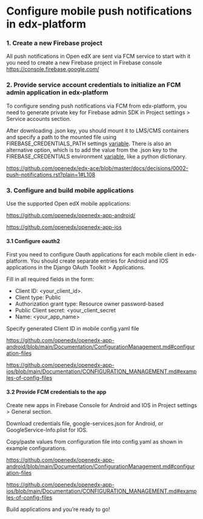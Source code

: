 # Configure mobile push notifications in edx-platform


### 1. Create a new Firebase project

All push notifications in Open edX are sent via FCM service to start with it you need to create
a new Firebase project in Firebase console https://console.firebase.google.com/

### 2. Provide service account credentials to initialize an FCM admin application in edx-platform

To configure sending push notifications via FCM from edx-platform, you need to generate private
key for Firebase admin SDK in Project settings > Service accounts section.

After downloading .json key, you should mount it to LMS/CMS containers and specify a path to
the mounted file using FIREBASE_CREDENTIALS_PATH settings
[variable](https://github.com/openedx/edx-platform/pull/34971/files#diff-f694c479e5c9b133241a799e1ddf33d5d5133bfdec91e3f7d371e094c9999e74R31). There is also an alternative option,
which is to add the value from the .json key to the FIREBASE_CREDENTIALS environment
[variable](https://github.com/openedx/edx-platform/pull/34971/files#diff-f694c479e5c9b133241a799e1ddf33d5d5133bfdec91e3f7d371e094c9999e74R34),
like a python dictionary.

https://github.com/openedx/edx-ace/blob/master/docs/decisions/0002-push-notifications.rst?plain=1#L108


### 3. Configure and build mobile applications

Use the supported Open edX  mobile applications:

https://github.com/openedx/openedx-app-android/

https://github.com/openedx/openedx-app-ios

#### 3.1 Configure oauth2

First you need to configure Oauth applications for each mobile client in edx-platform. You should create separate
entries for Android and IOS applications in the Django OAuth Toolkit > Applications.

Fill in all required fields in the form:
  - Client ID: <your_client_id>.
  - Client type: Public
  - Authorization grant type: Resource owner password-based
  - Public Client secret: <your_client_secret
  - Name: <your_app_name>

Specify generated Client ID in mobile config.yaml file

https://github.com/openedx/openedx-app-android/blob/main/Documentation/ConfigurationManagement.md#configuration-files

https://github.com/openedx/openedx-app-ios/blob/main/Documentation/CONFIGURATION_MANAGEMENT.md#examples-of-config-files

#### 3.2 Provide FCM credentials to the app

Create new apps in Firebase Console for Android and IOS in Project settings > General section.

Download credentials file, google-services.json for Android, or GoogleService-Info.plist for IOS.

Copy/paste values from configuration file into config.yaml as shown in example configurations.

https://github.com/openedx/openedx-app-android/blob/main/Documentation/ConfigurationManagement.md#configuration-files

https://github.com/openedx/openedx-app-ios/blob/main/Documentation/CONFIGURATION_MANAGEMENT.md#examples-of-config-files

Build applications and you’re ready to go!
